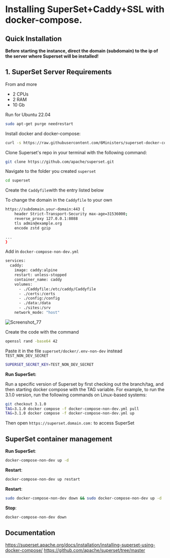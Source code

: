 # Installing SuperSet+Caddy+SSL with docker-compose.

## Quick Installation

**Before starting the instance, direct the domain (subdomain) to the ip of the server where Superset will be installed!**

## 1. SuperSet Server Requirements
From and more
- 2 CPUs
- 2 RAM 
- 10 Gb 

Run for Ubuntu 22.04

``` bash
sudo apt-get purge needrestart
```

Install docker and docker-compose:

``` bash
curl -s https://raw.githubusercontent.com/6Ministers/superset-docker-compose-ssl-for-business/master/setup.sh | sudo bash -s
```

Clone Superset's repo in your terminal with the following command:

``` bash
git clone https://github.com/apache/superset.git
```

Navigate to the folder you created `superset`

``` bash
cd superset
```

Create the `Caddyfile`with the entry listed below


To change the domain in the `Caddyfile` to your own

``` bash
https://subdomain.your-domain:443 {
    header Strict-Transport-Security max-age=31536000;
    reverse_proxy 127.0.0.1:8088
    tls admin@example.org
	encode zstd gzip

...	
}
```

Add in `docker-compose-non-dev.yml`

``` bash
services:
  caddy:
    image: caddy:alpine
    restart: unless-stopped
    container_name: caddy
    volumes:
      - ./Caddyfile:/etc/caddy/Caddyfile
      - ./certs:/certs
      - ./config:/config
      - ./data:/data
      - ./sites:/srv
    network_mode: "host"
```

![Screenshot_77](https://github.com/6Ministers/superset-docker-compose-ssl-for-business/assets/11208423/e59180c6-4245-4f88-a45e-83f44f068297)


Create the code with the command
``` bash
openssl rand -base64 42
```

Paste it in the file  `superset/docker/.env-non-dev` instead `TEST_NON_DEV_SECRET`

``` bash
SUPERSET_SECRET_KEY=TEST_NON_DEV_SECRET
```

**Run SuperSet:**

Run a specific version of Superset by first checking out the branch/tag, and then starting docker compose with the TAG variable. For example, to run the 3.1.0 version, run the following commands on Linux-based systems:

``` bash
git checkout 3.1.0
TAG=3.1.0 docker compose -f docker-compose-non-dev.yml pull
TAG=3.1.0 docker compose -f docker-compose-non-dev.yml up
```

Then open `https://superset.domain.com:` to access SuperSet


## SuperSet container management

**Run SuperSet**:

``` bash
docker-compose-non-dev up -d
```

**Restart**:

``` bash
docker-compose-non-dev up restart
```

**Restart**:

``` bash
sudo docker-compose-non-dev down && sudo docker-compose-non-dev up -d
```

**Stop**:

``` bash
docker-compose-non-dev down
```

## Documentation
https://superset.apache.org/docs/installation/installing-superset-using-docker-compose/
https://github.com/apache/superset/tree/master

